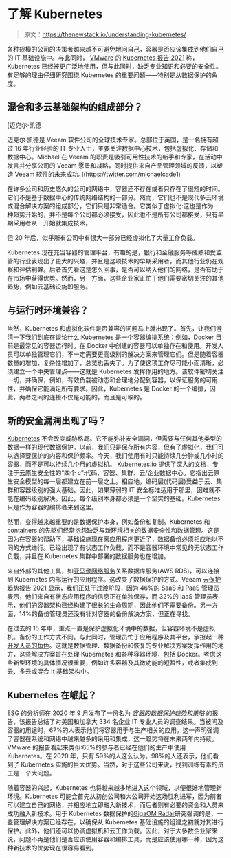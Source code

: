 # 了解 Kubernetes

> 原文：<https://thenewstack.io/understanding-kubernetes/>

各种规模的公司的决策者越来越不可避免地问自己，容器是否应该集成到他们自己的 IT 基础设施中。与此同时， [VMware](https://tanzu.vmware.com?utm_content=inline-mention) 的 [Kubernetes 报告 2021](https://www.heise.de/news/The-State-of-Kubernetes-2021-Containerisierung-im-Mainstream-angekommen-6055422.html) 称，Kubernetes 已经被更广泛地使用，但与此同时，缺乏专业知识和必要的安全性。有足够的理由仔细研究围绕 Kubernetes 的重要问题——特别是从数据保护的角度。

## 混合和多云基础架构的组成部分？

 [迈克尔·凯德

迈克尔·凯德是 Veeam 软件公司的全球技术专家。总部位于英国，是一名拥有超过 16 年行业经验的 IT 专业人士，主要关注数据中心技术，包括虚拟化、存储和数据中心。Michael 在 Veeam 的职责是吸引可用性技术的新手和专家，在活动中发言并分享公司的 Veeam 愿景和战略，同时提供来自产品管理领域的反馈，以塑造 Veeam 软件的未来成功。](https://twitter.com/michaelcade1) 

在许多公司和历史悠久的公司的网络中，容器还不存在或者只存在了很短的时间。它们不是基于数据中心的传统网络结构的一部分。然而，它们也不是现代多云环境或混合解决方案的组成部分，它们只是非常适合。它类似于虚拟化:这也是作为一种趋势开始的，并不是每个公司都必须接受，因此也不是所有公司都接受，只有早期采用者从一开始就集成技术。

但 20 年后，似乎所有公司中有很大一部分已经虚拟化了大量工作负载。

Kubernetes 现在充当容器的管理平台，有趣的是，银行和金融服务等成熟和受监管的行业表现出了更大的兴趣，并且是这项技术的早期采用者，而其他行业仍在观察和评估利弊。后者首先看这是怎么回事，是否可以纳入他们的网络，是否有助于在市场中获得优势。然而，另一方面，这些企业家正忙于他们需要密切关注的其他趋势，例如云基础设施即服务。

## 与运行时环境兼容？

当然，Kubernetes 和虚拟化软件是否兼容的问题马上就出现了。首先，让我们澄清一下我们到底在谈论什么:Kubernetes 是一个容器编排系统；例如，Docker 目前是最常见的容器运行时。在 Docker 中创建的容器可以单独存在和使用。开发人员可以单独管理它们，不一定需要更高级别的解决方案来管理它们。但是随着容器数量的增加，复杂性增加了，总览也丢失了。为了使这项工作尽可能小而清晰，必须建立一个中央管理点——这就是 Kubernetes 发挥作用的地方。该软件密切关注一切，并确保，例如，有效负载被动态和合理地分配到容器，以保证服务的可用性，并确保它能满足所有要求。因此，Kubernetes 是 Docker 的一个编排，因此，两者之间的连接不仅是可能的，而且是可取的。

## 新的安全漏洞出现了吗？

[Kubernetes](https://thenewstack.io/category/kubernetes/) 不会改变威胁格局。它不能弥补安全漏洞，但需要与任何其他类型的数据一样的现代数据保护。以前，我们只是保存所有内容，但有了虚拟化，我们可以选择要保护的内容和保护频率。今天，我们使用有时只能持续几分钟或几小时的容器，而不是可以持续几个月的虚拟机。 [Kubernetes.io](https://kubernetes.io/) 提供了深入的文档，专注于云原生安全性的“四个 c”:代码、容器、集群、云/企业数据中心。它指出云原生安全模型的每一层都建立在前一层之上。相应地，编码层(代码层)受益于云、集群和容器级别的强大基础。因此，如果薄弱的 IT 安全标准适用于那里，困难就不能在编码级别解决。因此，每个级别本身都必须是一个坚实的基础。Kubernetes 只是作为容器的编排者来到这里。

然而，变得越来越重要的是数据保护本身，例如备份和复制。Kubernetes 和 containers 的先驱们经常抱怨缺乏与新环境相关的数据安全性和数据管理。这是因为在容器的帮助下，基础设施现在离应用程序更近了，数据备份必须相应地以不同的方式进行。已经出现了有状态工作负载，而不是容器环境中常见的无状态工作负载，并且在 Kubernetes 集群中部署的数据服务也在增加。

来自外部的其他工具，如[亚马逊网络服务](https://aws.amazon.com/?utm_content=inline-mention)关系数据库服务(AWS RDS)，可以连接到 Kubernetes 内部运行的应用程序。这改变了数据保护的方式。Veeam [云保护趋势报告 2021](https://www.veeam.com/wp-cloud-protection-trends-2021-report.html) 显示，我们正处于过渡阶段，因为 46%的 SaaS 和 PaaS 管理员表示，他们来自有状态应用程序的信息正在单独保存，而 32%的 IaaS 管理员表示，他们的容器架构已经构建了很长的生命周期，因此他们不需要备份。另一方面，14%的备份管理员还没有针对容器的备份解决方案，但正在寻找。

在过去的 15 年中，重点一直是保护虚拟化环境中的数据，但容器环境不是虚拟机。备份的工作方式不同。与此同时，管理员忙于应用程序及其平台，承担起一种[开发人员的角色](https://thenewstack.io/category/devops/)。这就是数据管理、数据备份和恢复的专业解决方案发挥作用的地方，这些解决方案旨在处理 Kubernetes 和各种容器环境，包括 Docker。考虑这些新型环境的具体情况很重要，例如许多容器及其微功能的短暂性，或者集成到云、多云或混合 It 基础架构中。

## Kubernetes 在崛起？

ESG 的分析师在 2020 年 9 月发布了一份名为 [*容器的数据保护趋势和策略*](https://www.esg-global.com/research/esg-research-report-data-protection-trends-and-strategies-for-containers) 的报告，该报告总结了对美国和加拿大 334 名企业 IT 专业人员的调查结果。当被问及容器的用途时，67%的人表示他们将容器用于与生产相关的应用。这一声明强调了容器在系统和网络中越来越多的采用和集成，这一趋势将在未来两年内持续。VMware 的报告看起来类似:65%的参与者已经在他们的生产中使用 Kubernetes。在 2020 年，只有 59%的人这么认为。98%的人还表示，他们看到了 Kubernetes 实施的巨大优势。当然，对于这些公司来说，找到训练有素的员工是一个大问题。

随着容器的兴起，Kubernetes 也将越来越多地进入这个领域，以便很好地管理新环境。Kubernetes 可能会首先从初创公司和大公司开始这场胜利进军，因为前者可以建立自己的网络，并相应地立即融入新技术，而后者则有必要的资金和人员来成功融入新技术。用于 Kubernetes 数据保护的[GigaOM Radar](https://gigaom.com/report/gigaom-radar-for-kubernetes-data-protection/)研究强调的是，一些管理解决方案已经存在，以确保从 Kubernetes 基础设施的组建之初就对其进行保护。此外，他们还可以协调虚拟机和云工作负载。因此，对于大多数企业家来说，问题不再是他们是否应该使用容器和编排工具，而是应该使用哪一种，因为这种新技术的优势现在很容易看到。

<svg xmlns:xlink="http://www.w3.org/1999/xlink" viewBox="0 0 68 31" version="1.1"><title>Group</title> <desc>Created with Sketch.</desc></svg>